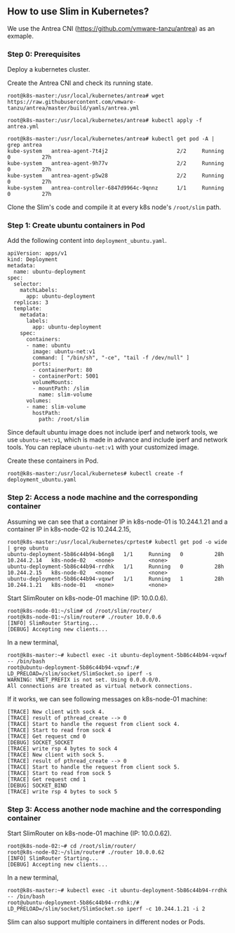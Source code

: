 ## How to use Slim in Kubernetes?
We use the Antrea CNI (https://github.com/vmware-tanzu/antrea) as an exmaple.

### Step 0: Prerequisites
Deploy a kubernetes cluster.

Create the Antrea CNI and check its running state.
```
root@k8s-master:/usr/local/kubernetes/antrea# wget https://raw.githubusercontent.com/vmware-tanzu/antrea/master/build/yamls/antrea.yml

root@k8s-master:/usr/local/kubernetes/antrea# kubectl apply -f antrea.yml

root@k8s-master:/usr/local/kubernetes/antrea# kubectl get pod -A | grep antrea
kube-system   antrea-agent-7t4j2                      2/2     Running   0          27h
kube-system   antrea-agent-9h77v                      2/2     Running   0          27h
kube-system   antrea-agent-p5w28                      2/2     Running   0          27h
kube-system   antrea-controller-6847d9964c-9qnnz      1/1     Running   0          27h
```

Clone the Slim's code and compile it at every k8s node's `/root/slim` path. 

### Step 1: Create ubuntu containers in Pod
Add the following content into `deployment_ubuntu.yaml`. 
```
apiVersion: apps/v1
kind: Deployment
metadata:
  name: ubuntu-deployment
spec:
  selector:
    matchLabels:
      app: ubuntu-deployment
  replicas: 3
  template:
    metadata:
      labels:
        app: ubuntu-deployment
    spec:
      containers:
      - name: ubuntu
        image: ubuntu-net:v1
        command: [ "/bin/sh", "-ce", "tail -f /dev/null" ]
        ports:
        - containerPort: 80
        - containerPort: 5001
        volumeMounts:
        - mountPath: /slim
          name: slim-volume
      volumes:
      - name: slim-volume
        hostPath:
          path: /root/slim
```
Since default ubuntu image does not include iperf and network tools, we use `ubuntu-net:v1`, which is made in advance and include iperf and network tools. You can replace `ubuntu-net:v1` with your customized image.

Create these containers in Pod.
```
root@k8s-master:/usr/local/kubernetes# kubectl create -f deployment_ubuntu.yaml
```

### Step 2: Access a node machine and the corresponding container
Assuming we can see that a container IP in k8s-node-01 is 10.244.1.21 and a container IP in k8s-node-02 is 10.244.2.15,
```
root@k8s-master:/usr/local/kubernetes/cprtest# kubectl get pod -o wide | grep ubuntu
ubuntu-deployment-5b86c44b94-b6ng8   1/1     Running   0          28h   10.244.2.14   k8s-node-02   <none>           <none>
ubuntu-deployment-5b86c44b94-rrdhk   1/1     Running   0          28h   10.244.2.15   k8s-node-02   <none>           <none>
ubuntu-deployment-5b86c44b94-vqxwf   1/1     Running   1          28h   10.244.1.21   k8s-node-01   <none>           <none>
```
Start SlimRouter on k8s-node-01 machine (IP: 10.0.0.6).
```
root@k8s-node-01:~/slim# cd /root/slim/router/
root@k8s-node-01:~/slim/router# ./router 10.0.0.6
[INFO] SlimRouter Starting...
[DEBUG] Accepting new clients...
```
In a new terminal,
```
root@k8s-master:~# kubectl exec -it ubuntu-deployment-5b86c44b94-vqxwf -- /bin/bash
root@ubuntu-deployment-5b86c44b94-vqxwf:/# LD_PRELOAD=/slim/socket/SlimSocket.so iperf -s
WARNING: VNET_PREFIX is not set. Using 0.0.0.0/0.
All connections are treated as virtual network connections.
```
If it works, we can see following messages on k8s-node-01 machine:
```
[TRACE] New client with sock 4.
[TRACE] result of pthread_create --> 0
[TRACE] Start to handle the request from client sock 4.
[TRACE] Start to read from sock 4
[TRACE] Get request cmd 0
[DEBUG] SOCKET_SOCKET
[TRACE] write rsp 4 bytes to sock 4
[TRACE] New client with sock 5.
[TRACE] result of pthread_create --> 0
[TRACE] Start to handle the request from client sock 5.
[TRACE] Start to read from sock 5
[TRACE] Get request cmd 1
[DEBUG] SOCKET_BIND
[TRACE] write rsp 4 bytes to sock 5
```

### Step 3: Access another node machine and the corresponding container
Start SlimRouter on k8s-node-01 machine (IP: 10.0.0.62).
```
root@k8s-node-02:~# cd /root/slim/router/
root@k8s-node-02:~/slim/router# ./router 10.0.0.62
[INFO] SlimRouter Starting...
[DEBUG] Accepting new clients...
```
In a new terminal,
```
root@k8s-master:~# kubectl exec -it ubuntu-deployment-5b86c44b94-rrdhk -- /bin/bash
root@ubuntu-deployment-5b86c44b94-rrdhk:/# LD_PRELOAD=/slim/socket/SlimSocket.so iperf -c 10.244.1.21 -i 2
```

Slim can also support multiple containers in different nodes or Pods.
